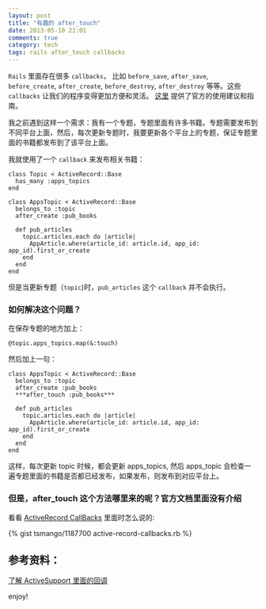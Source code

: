 ```yaml
---
layout: post
title: "有趣的 after_touch"
date: 2013-05-10 21:01
comments: true
category: tech
tags: rails after_touch callbacks
---
```


`Rails` 里面存在很多 `callbacks`， 比如 `before_save`, `after_save`,
`before_create`, `after_create`, `before_destroy`, `after_destroy`
等等。这些 `callbacks` 让我们的程序变得更加方便和灵活。 [这里](http://guides.rubyonrails.org/active_record_validations_callbacks.html#available-callbacks)
提供了官方的使用建议和指南。

我之前遇到这样一个需求：我有一个专题，专题里面有许多书籍。专题需要发布到不同平台上面，然后，每次更新专题时，我要更新各个平台上的专题，保证专题里面的书籍都发布到了该平台上面。

<!--more-->

我就使用了一个 `callback` 来发布相关书籍：


    class Topic < ActiveRecord::Base
      has_many :apps_topics
    end

    class AppsTopic < ActiveRecord::Base
      belongs_to :topic
      after_create :pub_books

      def pub_articles
    	topic.articles.each do |article|
    	  AppArticle.where(article_id: article.id, app_id: app_id).first_or_create
    	end
      end
    end

但是当更新专题（`topic`)时，`pub_articles` 这个 `callback` 并不会执行。

### 如何解决这个问题？

在保存专题的地方加上：

    @topic.apps_topics.map(&:touch)

然后加上一句：

    class AppsTopic < ActiveRecord::Base
      belongs_to :topic
      after_create :pub_books
      ***after_touch :pub_books***

      def pub_articles
    	topic.articles.each do |article|
    	  AppArticle.where(article_id: article.id, app_id: app_id).first_or_create
    	end
      end
    end

这样，每次更新 topic 时候，都会更新 apps_topics, 然后 apps_topic 会检查一遍专题里面的书籍是否都已经发布，如果发布，则发布到对应平台上。


### 但是，after_touch 这个方法哪里来的呢？官方文档里面没有介绍

看看 [ActiveRecord CallBacks](https://github.com/rails/rails/blob/master/activerecord/lib/active_record/callbacks.rb) 里面时怎么说的:

{% gist tsmango/1187700 active-record-callbacks.rb %}


## 参考资料：

[了解 ActiveSupport 里面的回调](http://thomasmango.com/2011/09/02/getting-to-know-active-support-callbacks/)


enjoy!
